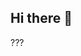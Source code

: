 ## Hi there 👋

<!--
**MidoriThoughts/midorithoughts** is a ✨ _special_ ✨ repository because its `README.md` (this file) appears on your GitHub profile.

Here are some ideas to get you started:

- 🔭 I’m currently working on ...
- 🌱 I’m currently learning ...
- 👯 I’m looking to collaborate on ...
- 🤔 I’m looking for help with ...
- 💬 Ask me about ...
- 📫 How to reach me: uhh
- 😄 Pronouns: they/she
- ⚡ Fun fact: i love to ensemble stars. My name is da Nat Hem
-->
???